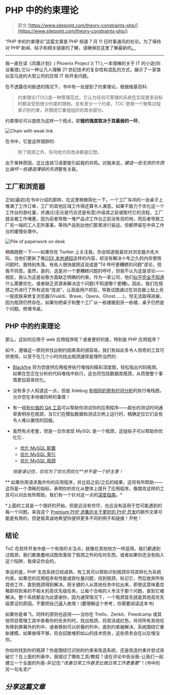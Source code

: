# PHP 中的约束理论

> 原文:[https://www.sitepoint.com/theory-constraints-php/](https://www.sitepoint.com/theory-constraints-php/)

“PHP 中的约束理论”这篇文章是 PHP 频道 7 月 11 日时事通讯的社论。为了保持对 PHP 新闻、帖子和相关链接的了解，请确保在这里了解最新的[。](https://www.sitepoint.com/php/)

* * *

我一直在读《凤凰计划》( Phoenix Project )( T1 ),一本很棒的关于 IT 的小说(你没看错),它以一种让凡人理解 21 世纪技术的复杂性和混乱的方式，展示了一家类似亚马逊的大型公司的日常 IT 和开发问题。

在不透露任何剧透的情况下，书中有一处提到了约束理论。根据维基百科:

> 约束理论(TOC)是一种管理范式，它认为任何可管理的系统在实现更多目标时都会受到很少约束的限制。总有至少一个约束，TOC 使用一个聚焦过程来识别约束，并围绕它重组组织的其余部分。

约束理论可以提炼为这样一个观点，即**链的强度取决于其最弱的一环**。

![Chain with weak link](../Images/d2e3a40578579f3ee3523d8e9ae21337.png)

在书中，它是这样措辞的:

> 除了瓶颈之外，任何地方的改进都是幻想。

出于某种原因，这比连锁习语更能引起我的共鸣。对我来说，*建造一些无效的东西*比*破坏一些建造薄弱的东西*更有关联。

## 工厂和浏览器

正如(最初)在书中介绍的那样，在这里稍微简化一下，一个工厂车间的一张桌子上堆满了工作订单，工厂的其他区域工作得还算令人满意。如果不致力于优化这一个工作台的吞吐量，并通过(无论是巧合还是有意)升级其之前或取代它的流程，工厂就会被工作堵塞，因为前者导致一堆产品*在*工作台之前没有目的地，而后者导致工厂另一端的工人无所事事，等待产品到达他们那里进行装运，但都停留在中央工作台的缓慢处理中。

![Pile of paperwork on desk](../Images/fbeb828d28864a87a97e88d6c6c245cb.png)

稍微跑题一下——如果你在 Twitter 上关注我，你会知道我喜欢对浏览器大吼大叫。当他们更新了像[OSX 本地通知](https://twitter.com/bitfalls/status/877245695920664576)这样的内容，却没有解决十年之久的内存使用问题时，我特别失落。有些人很快就把这说成是“T4 呼吁更糟糕的问题”谬论，但我不同意。虽然，是的，这是对一个更糟糕问题的呼吁，但我不认为这是谬论——相反，我认为这是谷歌方面缺乏明确的约束。作为一家公司，他们[似乎完全不知道](https://medium.com/incoherent-brainfarts/cheering-on-the-end-of-the-world-a8c25da5ca0)什么需要优化，或者缺乏资源来解决这个问题(不知道哪个更糟)。因此，我们在瓶颈之外进行了所有这些“改进”，让高级用户抓狂，导致试图通过在浏览器上贴上另一层皮肤来修复浏览器(Vivaldi、Brave、Opera、Ghost……)，但无法取得进展，因为瓶颈仍然存在。如果你把桌子和整个工厂从一栋楼搬到另一栋楼，桌子仍然是个问题。修理书桌。

## PHP 中的约束理论

那么，这如何应用于 web 应用程序呢？或者更好的是，特别是 PHP 应用程序？

如今，遵循这一原则并找出制约因素真的很容易。我们有如此多令人惊奇的工具可供使用，以至于在几个小时内找出瓶颈通常是理所当然的:

*   [Blackfire](https://www.sitepoint.com/an-in-depth-walkthrough-of-supercharging-apps-with-blackfire/) 将为您提供应用程序执行堆栈的精彩深度图，轻松指出代码瓶颈。如果在您正在分析的代码堆栈中执行，这也将包括数据库瓶颈，从而使整个事情更加容易优化。

*   没有多少人知道这一点，但是 Xdebug [有相同的带有时间分析](https://www.sitepoint.com/getting-know-love-xdebug/)的执行堆栈图，允许您在本地做同样的事情！

*   有一组[有价值的 QA 工具](https://www.sitepoint.com/8-must-have-php-quality-assurance-tools/)可以帮助你测试你的应用程序——超长的测试时间通常表明存在瓶颈，当它们在模拟数据和测试示例上运行时，精确定位它们会有令人难以置信的回报。

*   虽然有点老套，但是一旦你发现 MySQL 是一个瓶颈，这组帖子可以帮助你优化它..

    *   [优化 MySQL 配置](https://www.sitepoint.com/optimizing-mysql-configuration/)
    *   [优化 MySQL 索引](https://www.sitepoint.com/optimizing-mysql-indexes/)
    *   [优化 MySQL 瓶颈](https://www.sitepoint.com/optimizing-mysql-bottlenecks/)

    *但是请记住，仅仅为了优化而优化**并不是一个好主意！*

**   如果你用请求轰炸你的应用程序，并比较之前/之后的结果，这将有所帮助——这将是一个清晰的指标，表明你的优化从整体上提升了应用程序。像围攻这样的工具可以对此有所帮助，我们有一个针对这一点的[深度指南](https://www.sitepoint.com/web-app-performance-testing-siege-plan-test-learn/)。* 

 *上面的工具是一个很好的开始，但是远没有穷尽，也远没有适用于您可能遇到的每一个问题。来自这个 [Premium PHP 选集的关于更好的 PHP 开发](https://www.sitepoint.com/premium/books/better-php-development/?aref=bskvorc)的额外文章可能是有用的，但是我真诚地希望你提供更多不同的例子和链接！开枪！

## 结论

ToC 在软件开发中是一个有效的关注点，就像在其他地方一样适用。我们都遇到过瓶颈，我们都愚蠢地试图改善除了瓶颈之外的任何东西，或者如果你还没有陷入这个陷阱，我保证你会的。

幸运的是，PHP 生态系统已经成熟，有工具可以帮助识别瓶颈并将其转化为系统约束。如果您的应用程序有性能或吞吐量问题，找到瓶颈，标记它，然后放弃所有其他工作，直到瓶颈得到解决。把关键的人从其他任务中拉出来，即使这意味着忽略即将到来的不相关的高优先级任务，让每个合格的人专注于那个问题，直到它被解决。整个系统都会为此感谢你，因为通常情况下，一个瓶颈首先就是其他高优先级票证的原因。不要把自己逼入绝境！(要理解这个参考，你需要阅读这本书)

如果你是单飞，同样的原则也适用——当你在 Trello、Zenkit、Freedcamp 或其他项目管理工具中查看你的任务列时，找出瓶颈，将其涂成红色，并将所有其他任务移到屏幕外的列中，或者移到可以折叠的列中，直到约束被解决，系统围绕它重新建模。如果做得不够，将会招致堆积如山的技术债务，这些债务会在以后埋没你。

你如何找到你的瓶颈？你是围绕已识别的约束来改造系统，还是改造约束并尝试突破它？在上面的列表中，我错过了哪些工具/教程？请在评论中告诉我-让我们一起建立一个全面的列表-并记住:*“改善日常工作甚至比做日常工作更重要*”！(书中的另一句名言)* 

## *分享这篇文章*